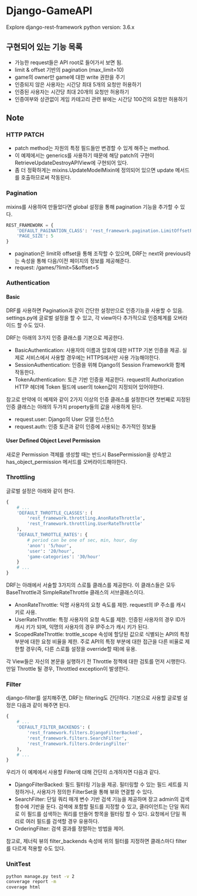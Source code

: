 # Django-GameAPI
Explore django-rest-framework
python version: 3.6.x

## 구현되어 있는 기능 목록
* 가능한 request들은 API root로 들어가서 보면 됨.
* limit & offset 기반의 pagination (max_limit=10)
* game의 owner만 game에 대한 write 권한을 주기
* 인증되지 않은 사용자는 시간당 최대 5개의 요청만 허용하기
* 인증된 사용자는 시간당 최대 20개의 요청만 허용하기
* 인증여부와 상관없이 게임 카테고리 관련 뷰에는 시간당 100건의 요청만 허용하기

## Note
### HTTP PATCH
* patch method는 자원의 특정 필드들만 변경할 수 있게 해주는 method.
* 이 예제에서는 generics를 사용하기 때문에 해당 patch의 구현이 RetrieveUpdateDestroyAPIView에 구현되어 있다.
* 좀 더 정확하게는 mixins.UpdateModelMixin에 정의되어 있으면 update 메서드를 호출하므로써 작동된다.

### Pagination
mixins를 사용하여 만들었다면 global 설정을 통해 pagination 기능을 추가할 수 있다.
```python
REST_FRAMEWORK = {
    'DEFAULT_PAGINATION_CLASS': 'rest_framework.pagination.LimitOffsetPagination',
    'PAGE_SIZE': 5
}
```
* pagination은 limit와 offset을 통해 조작할 수 있으며, DRF는 next와 previous라는 속성을 통해 다음/이전 페이지의 정보를 제공해준다.
* request: /games/?limit=5&offset=5

### Authentication

#### Basic
DRF를 사용하면 Pagination과 같이 간단한 설정만으로 인증기능을 사용할 수 있음.
settings.py에 글로벌 설정을 할 수 있고, 각 view마다 추가적으로 인증체계를 오버라이드 할 수도 있다.

DRF는 아래의 3가지 인증 클래스를 기본으로 제공한다.
* BasicAuthentication: 사용자의 이름과 암호에 대한 HTTP 기본 인증을 제공. 실제로 서비스에서 사용할 경우에는 HTTPS에서만 사용 가능해야한다.
* SessionAuthentication: 인증을 위해 Django의 Session Framework와 함께 작동한다.
* TokenAuthentication: 토큰 기반 인증을 제공한다. request의 Authorization HTTP 헤더에 Token 필드에 user의 token값이 지정되어 있어야한다.

참고로 만약에 이 예제와 같이 2가지 이상의 인증 클래스를 설정한다면 첫번째로 지정된 인증 클래스는
아래의 두가지 property들의 값을 사용하게 된다.
* request.user: Django의 User 모델 인스턴스
* request.auth: 인증 토큰과 같이 인증에 사용되는 추가적인 정보들

#### User Defined Object Level Permission
새로운 Permission 객체를 생성할 때는 반드시 BasePermission을 상속받고 has_object_permission 메서드를
오버라이드해야한다.

### Throttling
글로벌 설정은 아래와 같이 한다.
```python
{
    # ...
    'DEFAULT_THROTTLE_CLASSES': (
        'rest_framework.throttling.AnonRateThrottle',
        'rest_framework.throttling.UserRateThrottle'
    ),
    'DEFAULT_THROTTLE_RATES': {
        # period can be one of sec, min, hour, day  
        'anon': '5/hour',
        'user': '20/hour',
        'game-categories': '30/hour'
    }
    # ...
}

```

DRF는 아래에서 서술할 3가지의 스로틀 클래스를 제공한다. 
이 클래스들은 모두 BaseThrottle과 SimpleRateThrottle 클래스의 서브클래스이다.

* AnonRateThrottle: 익명 사용자의 요청 속도를 제한. request의 IP 주소를 캐시 키로 사용.
* UserRateThrottle: 특정 사용자의 요청 속도를 제한. 인증된 사용자의 경우 ID가 캐시 키가 되며, 익명의 사용자의 경우 IP주소가 캐시 키가 된다.
* ScopedRateThrottle: trottle_scope 속성에 할당된 값으로 식별되는 API의 특정 부분에 대한 요청 비율을 제한. 주로 API의 특정 부분에 대한 접근을 다른 비율로 제한할 경우(즉, 다른 스로틀 설정을 override할 때)에 유용.

각 View들은 자신의 본문을 실행하기 전 Throttle 정책에 대한 검토를 먼저 시행한다. 
만일 Throttle 될 경우, Throttled exception이 발생한다.

### Filter
django-filter를 설치해주면, DRF는 filtering도 간단하다.
기본으로 사용할 글로벌 설정은 다음과 같이 해주면 된다.
```python
{
    # ...
    'DEFAULT_FILTER_BACKENDS': (
        'rest_framework.filters.DjangoFilterBacked',
        'rest_framework.filters.SearchFilter',
        'rest_framework.filters.OrderingFilter'
    ),
    # ...
}
```

우리가 이 예제에서 사용할 Filter에 대해 간단히 소개하자면 다음과 같다.
* DjangoFilterBacked: 필드 필터링 기능을 제공. 필터링할 수 있는 필드 세트를 지정하거나, 사용자가 정의한 FilterSet을 통해 뷰와 연결할 수 있다.
* SearchFilter: 단일 쿼리 매개 변수 기반 검색 기능을 제공하며 장고 admin의 검색 함수에 기반을 둔다.
검색에 포함할 필드를 지정할 수 있고, 클라이언트는 단일 쿼리로 이 필드를 섬색하는 쿼리를 만들어 항목을 필터링 할 수 있다.
요청에서 단일 쿼리로 여러 필드를 검색할 경우 유용하다.
* OrderingFilter: 검색 결과를 정렬하는 방법을 제어.

참고로, 제너릭 뷰의 filter_backends 속성에 위의 필터를 지정하면 클래스마다 filter를 다르게 적용할 수도 있다.

### UnitTest
```bash
python manage.py test -v 2
converage report -m
coverage html
```
